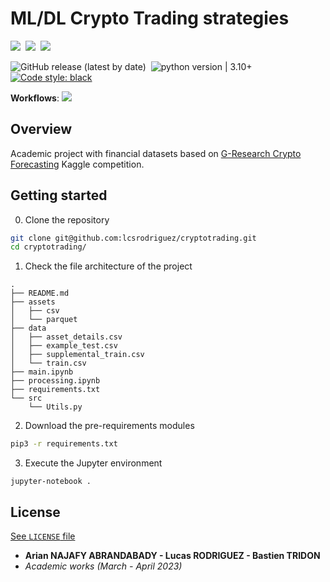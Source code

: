 # ML/DL Crypto Trading strategies


<img src="https://img.shields.io/static/v1?label=Range&message=Academic project&color=007bff"/>&nbsp;&nbsp;<img src="https://img.shields.io/static/v1?label=Languages&message=Python&color=ff0000"/>&nbsp;&nbsp;<img src="https://img.shields.io/static/v1?label=Restriction&message=YES&color=26c601"/>

![GitHub release (latest by date)](https://img.shields.io/github/v/release/lcsrodriguez/CuttingEdge-Milliman)  &nbsp;![python version | 3.10+](https://img.shields.io/badge/python%20version-3.10+-magenta) &nbsp; [![Code style: black](https://img.shields.io/badge/code%20style-black-000000.svg)](https://github.com/psf/black)

**Workflows**: ![](https://img.shields.io/badge/Dependabot-enabled-blue)

## Overview

Academic project with financial datasets based on [G-Research Crypto Forecasting](https://www.kaggle.com/competitions/g-research-crypto-forecasting) Kaggle competition.


## Getting started

0. Clone the repository
```bash
git clone git@github.com:lcsrodriguez/cryptotrading.git
cd cryptotrading/
```

1. Check the file architecture of the project
```
.
├── README.md
├── assets
│   ├── csv
│   └── parquet
├── data
│   ├── asset_details.csv
│   ├── example_test.csv
│   ├── supplemental_train.csv
│   └── train.csv
├── main.ipynb
├── processing.ipynb
├── requirements.txt
└── src
    └── Utils.py
```

2. Download the pre-requirements modules
```bash
pip3 -r requirements.txt
```

3. Execute the Jupyter environment
```
jupyter-notebook .
```

## License

[See `LICENSE` file]()

- **Arian NAJAFY ABRANDABADY - Lucas RODRIGUEZ - Bastien TRIDON**
- *Academic works (March - April 2023)*